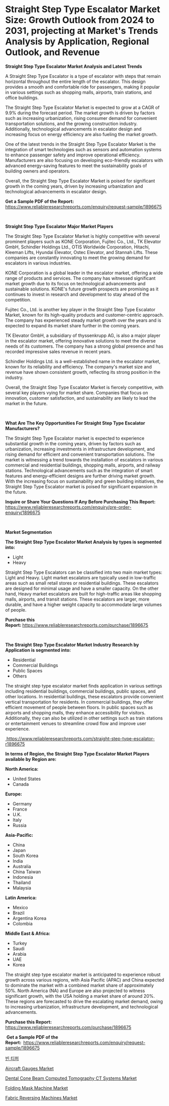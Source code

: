 <p><h1>Straight Step Type Escalator Market Size: Growth Outlook from 2024 to 2031, projecting at Market's Trends Analysis by Application, Regional Outlook, and Revenue</h1></p><p><strong>Straight Step Type Escalator Market Analysis and Latest Trends</strong></p>
<p><p>A Straight Step Type Escalator is a type of escalator with steps that remain horizontal throughout the entire length of the escalator. This design provides a smooth and comfortable ride for passengers, making it popular in various settings such as shopping malls, airports, train stations, and office buildings.</p><p>The Straight Step Type Escalator Market is expected to grow at a CAGR of 9.9% during the forecast period. The market growth is driven by factors such as increasing urbanization, rising consumer demand for convenient transportation solutions, and the growing construction industry. Additionally, technological advancements in escalator design and increasing focus on energy efficiency are also fueling the market growth.</p><p>One of the latest trends in the Straight Step Type Escalator Market is the integration of smart technologies such as sensors and automation systems to enhance passenger safety and improve operational efficiency. Manufacturers are also focusing on developing eco-friendly escalators with advanced energy-saving features to meet the sustainability goals of building owners and operators.</p><p>Overall, the Straight Step Type Escalator Market is poised for significant growth in the coming years, driven by increasing urbanization and technological advancements in escalator design.</p></p>
<p><strong>Get a Sample PDF of the Report:&nbsp;</strong> <a href="https://www.reliableresearchreports.com/enquiry/request-sample/1896675">https://www.reliableresearchreports.com/enquiry/request-sample/1896675</a></p>
<p>&nbsp;</p>
<p><strong>Straight Step Type Escalator Major Market Players</strong></p>
<p><p>The Straight Step Type Escalator Market is highly competitive with several prominent players such as KONE Corporation, Fujitec Co., Ltd., TK Elevator GmbH, Schindler Holdings Ltd., OTIS Worldwide Corporation, Hitachi, Kleeman Lifts, Hyundai Elevator, Ostec Elevator, and Stannah Lifts. These companies are constantly innovating to meet the growing demand for escalators in various industries.</p><p>KONE Corporation is a global leader in the escalator market, offering a wide range of products and services. The company has witnessed significant market growth due to its focus on technological advancements and sustainable solutions. KONE's future growth prospects are promising as it continues to invest in research and development to stay ahead of the competition.</p><p>Fujitec Co., Ltd. is another key player in the Straight Step Type Escalator Market, known for its high-quality products and customer-centric approach. The company has experienced steady market growth over the years and is expected to expand its market share further in the coming years.</p><p>TK Elevator GmbH, a subsidiary of thyssenkrupp AG, is also a major player in the escalator market, offering innovative solutions to meet the diverse needs of its customers. The company has a strong global presence and has recorded impressive sales revenue in recent years.</p><p>Schindler Holdings Ltd. is a well-established name in the escalator market, known for its reliability and efficiency. The company's market size and revenue have shown consistent growth, reflecting its strong position in the industry.</p><p>Overall, the Straight Step Type Escalator Market is fiercely competitive, with several key players vying for market share. Companies that focus on innovation, customer satisfaction, and sustainability are likely to lead the market in the future.</p></p>
<p>&nbsp;</p>
<p><strong>What Are The Key Opportunities For Straight Step Type Escalator Manufacturers?</strong></p>
<p><p>The Straight Step Type Escalator market is expected to experience substantial growth in the coming years, driven by factors such as urbanization, increasing investments in infrastructure development, and rising demand for efficient and convenient transportation solutions. The market is witnessing a trend towards the installation of escalators in various commercial and residential buildings, shopping malls, airports, and railway stations. Technological advancements such as the integration of smart features and energy-efficient designs are further driving market growth. With the increasing focus on sustainability and green building initiatives, the Straight Step Type Escalator market is poised for significant expansion in the future.</p></p>
<p><strong>Inquire or Share Your Questions If Any Before Purchasing This Report:</strong> <a href="https://www.reliableresearchreports.com/enquiry/pre-order-enquiry/1896675">https://www.reliableresearchreports.com/enquiry/pre-order-enquiry/1896675</a></p>
<p>&nbsp;</p>
<p><strong>Market Segmentation</strong></p>
<p><strong>The Straight Step Type Escalator Market Analysis by types is segmented into:</strong></p>
<p><ul><li>Light</li><li>Heavy</li></ul></p>
<p><p>Straight Step Type Escalators can be classified into two main market types: Light and Heavy. Light market escalators are typically used in low-traffic areas such as small retail stores or residential buildings. These escalators are designed for minimal usage and have a smaller capacity. On the other hand, Heavy market escalators are built for high-traffic areas like shopping malls, airports, and transit stations. These escalators are larger, more durable, and have a higher weight capacity to accommodate large volumes of people.</p></p>
<p><strong>Purchase this Report:&nbsp;</strong><a href="https://www.reliableresearchreports.com/purchase/1896675">https://www.reliableresearchreports.com/purchase/1896675</a></p>
<p>&nbsp;</p>
<p><strong>The Straight Step Type Escalator Market Industry Research by Application is segmented into:</strong></p>
<p><ul><li>Residential</li><li>Commercial Buildings</li><li>Public Spaces</li><li>Others</li></ul></p>
<p><p>The straight step type escalator market finds application in various settings including residential buildings, commercial buildings, public spaces, and other locations. In residential buildings, these escalators provide convenient vertical transportation for residents. In commercial buildings, they offer efficient movement of people between floors. In public spaces such as airports and shopping malls, they enhance accessibility for visitors. Additionally, they can also be utilized in other settings such as train stations or entertainment venues to streamline crowd flow and improve user experience.</p></p>
<p><a href="https://www.reliableresearchreports.com/straight-step-type-escalator-r1896675">&nbsp;https://www.reliableresearchreports.com/straight-step-type-escalator-r1896675</a></p>
<p><strong>In terms of Region, the Straight Step Type Escalator Market Players available by Region are:</strong></p>
<p>
    <p> <strong> North America: </strong>
        <ul>
            <li>United States</li>
            <li>Canada</li>
        </ul>
        </p> 
    <p> <strong> Europe: </strong>
        <ul>
            <li>Germany</li>
            <li>France</li>
            <li>U.K.</li>
            <li>Italy</li>
            <li>Russia</li>
        </ul>
        </p> 
    <p> <strong> Asia-Pacific: </strong>
        <ul>
            <li>China</li>
            <li>Japan</li>
            <li>South Korea</li>
            <li>India</li>
            <li>Australia</li>
            <li>China Taiwan</li>
            <li>Indonesia</li>
            <li>Thailand</li>
            <li>Malaysia</li>
        </ul>
        </p> 
    <p> <strong> Latin America: </strong>
        <ul>
            <li>Mexico</li>
            <li>Brazil</li>
            <li>Argentina Korea</li>
            <li>Colombia</li>
        </ul>
        </p> 
    <p> <strong> Middle East & Africa: </strong>
        <ul>
            <li>Turkey</li>
            <li>Saudi</li>
            <li>Arabia</li>
            <li>UAE</li>
            <li>Korea</li>
        </ul>
    </p>
    </p>
<p><p>The straight step type escalator market is anticipated to experience robust growth across various regions, with Asia Pacific (APAC) and China expected to dominate the market with a combined market share of approximately 50%. North America (NA) and Europe are also projected to witness significant growth, with the USA holding a market share of around 20%. These regions are forecasted to drive the escalating market demand, owing to increasing urbanization, infrastructure development, and technological advancements.</p></p>
<p><strong>Purchase this Report: </strong><a href="https://www.reliableresearchreports.com/purchase/1896675">https://www.reliableresearchreports.com/purchase/1896675</a></p>
<p>&nbsp;<strong>Get a Sample PDF of the Report:&nbsp;&nbsp;</strong><a href="https://www.reliableresearchreports.com/enquiry/request-sample/1896675">https://www.reliableresearchreports.com/enquiry/request-sample/1896675</a></p>
<p><strong></strong></p>
<p><p><a href="https://medium.com/@percyhagernes9778/%EA%B8%80%EB%A1%9C%EB%B2%8C-%EC%93%B0%EB%A0%88%EA%B8%B0%ED%86%B5-%EC%8B%9C%EC%9E%A5-%EA%B7%9C%EB%AA%A8%EB%8A%94-%EC%97%B0%ED%8F%89%EA%B7%A0-14-5-%EC%84%B1%EC%9E%A5%EC%9D%84-%EA%B8%B0%EB%8C%80%ED%95%98%EA%B3%A0-%EC%9E%88%EC%9C%BC%EB%A9%B0-%EC%9D%B4-%EB%B3%B4%EA%B3%A0%EC%84%9C%EB%8A%94-2024%EB%85%84%EB%B6%80%ED%84%B0-2031%EB%85%84%EA%B9%8C%EC%A7%80%EC%9D%98-%EC%8B%9C%EC%9E%A5-%EC%84%B1%EC%9E%A5-%ED%8A%B8%EB%A0%8C%EB%93%9C-%EA%B8%B0%ED%9A%8C-%EB%B0%8F-%EC%98%88%EC%B8%A1%EC%9D%84-%EB%8B%A4%EB%A3%B9%EB%8B%88%EB%8B%A4-e467bc1a0c6d">빈 티퍼</a></p><p><a href="https://www.linkedin.com/pulse/aircraft-gauges-market-investigation-industry-evolution-jkbje?trackingId=MvKuO4c7Q4qMgc25hlmVvw%3D%3D">Aircraft Gauges Market</a></p><p><a href="https://www.linkedin.com/pulse/dental-cone-beam-computed-tomography-ct-systems-market-e4woc?trackingId=5QD9boLmQse0eSu1fuQkIg%3D%3D">Dental Cone Beam Computed Tomography CT Systems Market</a></p><p><a href="https://github.com/RickHolmes3/Market-Research-Report-List-6/blob/main/folding-mask-machine-market.md">Folding Mask Machine Market</a></p><p><a href="https://github.com/Krish2023na/Market-Research-Report-List-5/blob/main/fabric-reversing-machines-market.md">Fabric Reversing Machines Market</a></p></p>